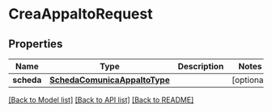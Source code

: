# CreaAppaltoRequest

## Properties
Name | Type | Description | Notes
------------ | ------------- | ------------- | -------------
**scheda** | [**SchedaComunicaAppaltoType**](SchedaComunicaAppaltoType.md) |  | [optional] 

[[Back to Model list]](../README.md#documentation-for-models) [[Back to API list]](../README.md#documentation-for-api-endpoints) [[Back to README]](../README.md)

